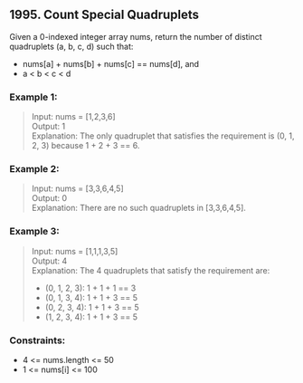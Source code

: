 ## 1995. Count Special Quadruplets

Given a 0-indexed integer array nums, return the number of distinct quadruplets (a, b, c, d) such that:

- nums[a] + nums[b] + nums[c] == nums[d], and
- a < b < c < d

### Example 1:

> Input: nums = [1,2,3,6]<br/>
> Output: 1<br/>
> Explanation: The only quadruplet that satisfies the requirement is (0, 1, 2, 3) because 1 + 2 + 3 == 6.

### Example 2:

> Input: nums = [3,3,6,4,5]<br/>
> Output: 0<br/>
> Explanation: There are no such quadruplets in [3,3,6,4,5].

### Example 3:

> Input: nums = [1,1,1,3,5]<br/>
> Output: 4<br/>
> Explanation: The 4 quadruplets that satisfy the requirement are:<br/>
> - (0, 1, 2, 3): 1 + 1 + 1 == 3
> - (0, 1, 3, 4): 1 + 1 + 3 == 5
> - (0, 2, 3, 4): 1 + 1 + 3 == 5
> - (1, 2, 3, 4): 1 + 1 + 3 == 5

### Constraints:

- 4 <= nums.length <= 50
- 1 <= nums[i] <= 100